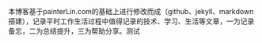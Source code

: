 本博客基于painterLin.com的基础上进行修改而成（github、jekyll、markdown搭建），记录平时工作生活过程中值得记录的技术、学习、生活等文章，一为记录备忘，二为总结提升，三为帮助分享。测试
